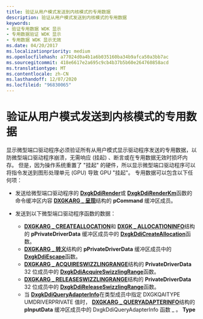 ```yaml
---
title: 验证从用户模式发送到内核模式的专用数据
description: 验证从用户模式发送到内核模式的专用数据
keywords:
- 验证专用数据 WDK 显示
- 专用数据验证 WDK 显示
- 专用数据 WDK 显示无效
ms.date: 04/20/2017
ms.localizationpriority: medium
ms.openlocfilehash: a77024d0a4b1a6b035160ba34b9afca50a3bb7ac
ms.sourcegitcommit: 418e6617e2a695c9cb4b37b5b60e264760858acd
ms.translationtype: MT
ms.contentlocale: zh-CN
ms.lasthandoff: 12/07/2020
ms.locfileid: "96830065"
---
```

# <a name="validating-private-data-sent-from-user-mode-to-kernel-mode"></a>验证从用户模式发送到内核模式的专用数据


显示微型端口驱动程序必须验证所有从用户模式显示驱动程序发送的专用数据，以防微型端口驱动程序崩溃，无需响应 (挂起) 、断言或在专用数据无效时损坏内存。 但是，因为操作系统重置了 "挂起" 的硬件，所以显示微型端口驱动程序可以将指令发送到图形处理单元 (GPU) 导致 GPU "挂起"。 专用数据可以包含以下任何项：

-   发送给微型端口驱动程序的 [**DxgkDdiRender**](/windows-hardware/drivers/ddi/d3dkmddi/nc-d3dkmddi-dxgkddi_render)或 [**DxgkDdiRenderKm**](/windows-hardware/drivers/ddi/d3dkmddi/nc-d3dkmddi-dxgkddi_renderkm)函数的命令缓冲区内容 [**DXGKARG \_ 呈现**](/windows-hardware/drivers/ddi/d3dkmddi/ns-d3dkmddi-_dxgkarg_render)结构的 **pCommand** 缓冲区成员。

-   发送到以下微型端口驱动程序函数的数据：
    -   [**DXGKARG \_ CREATEALLOCATION**](/windows-hardware/drivers/ddi/d3dkmddi/ns-d3dkmddi-_dxgkarg_createallocation)和 [**DXGK \_ ALLOCATIONINFO**](/windows-hardware/drivers/ddi/d3dkmddi/ns-d3dkmddi-_dxgk_allocationinfo)结构的 **pPrivateDriverData** 缓冲区成员中的 [**DxgkDdiCreateAllocation**](/windows-hardware/drivers/ddi/d3dkmddi/nc-d3dkmddi-dxgkddi_createallocation)函数。
    -   [**DXGKARG \_ 转义**](/windows-hardware/drivers/ddi/d3dkmddi/ns-d3dkmddi-_dxgkarg_escape)结构的 **pPrivateDriverData** 缓冲区成员中的 [**DxgkDdiEscape**](/windows-hardware/drivers/ddi/d3dkmddi/nc-d3dkmddi-dxgkddi_escape)函数。
    -   [**DXGKARG \_ ACQUIRESWIZZLINGRANGE**](/windows-hardware/drivers/ddi/d3dkmddi/ns-d3dkmddi-_dxgkarg_acquireswizzlingrange)结构的 **PrivateDriverData** 32 位成员中的 [**DxgkDdiAcquireSwizzlingRange**](/windows-hardware/drivers/ddi/d3dkmddi/nc-d3dkmddi-dxgkddi_acquireswizzlingrange)函数。
    -   [**DXGKARG \_ RELEASESWIZZLINGRANGE**](/windows-hardware/drivers/ddi/d3dkmddi/ns-d3dkmddi-_dxgkarg_releaseswizzlingrange)结构的 **PrivateDriverData** 32 位成员中的 [**DxgkDdiReleaseSwizzlingRange**](/windows-hardware/drivers/ddi/d3dkmddi/nc-d3dkmddi-dxgkddi_releaseswizzlingrange)函数。
    -   当 [**DxgkDdiQueryAdapterInfo**](/windows-hardware/drivers/ddi/d3dkmddi/nc-d3dkmddi-dxgkddi_queryadapterinfo)在类型成员中指定 DXGKQAITYPE UMDRIVERPRIVATE 值时， [**DXGKARG \_ QUERYADAPTERINFO**](/windows-hardware/drivers/ddi/d3dkmddi/ns-d3dkmddi-_dxgkarg_queryadapterinfo)结构的 **pInputData** 缓冲区成员中的 DxgkDdiQueryAdapterInfo 函数 \_ 。 **Type**

 

